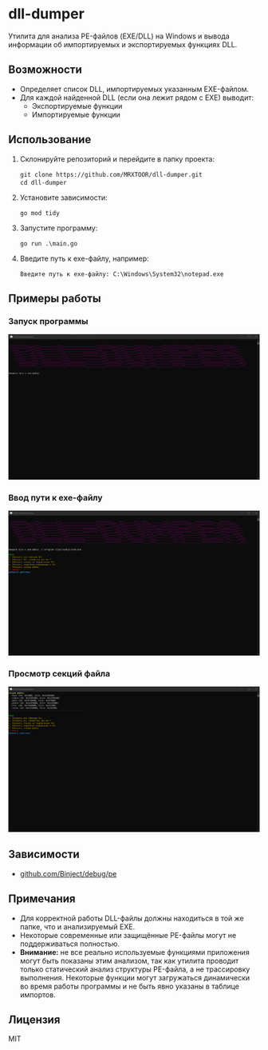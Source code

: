 # dll-dumper

Утилита для анализа PE-файлов (EXE/DLL) на Windows и вывода информации об импортируемых и экспортируемых функциях DLL.

## Возможности

- Определяет список DLL, импортируемых указанным EXE-файлом.
- Для каждой найденной DLL (если она лежит рядом с EXE) выводит:
  - Экспортируемые функции
  - Импортируемые функции

## Использование

1. Склонируйте репозиторий и перейдите в папку проекта:

   ```
   git clone https://github.com/MRXTOOR/dll-dumper.git
   cd dll-dumper
   ```

2. Установите зависимости:

   ```
   go mod tidy
   ```

3. Запустите программу:

   ```
   go run .\main.go
   ```

4. Введите путь к exe-файлу, например:

   ```
   Введите путь к exe-файлу: C:\Windows\System32\notepad.exe
   ```

## Примеры работы

### Запуск программы
![Старт программы](assets/start.png)

### Ввод пути к exe-файлу
![Ввод пути](assets/pathToExe.png)

### Просмотр секций файла
![Секции файла](assets/sections.png)

## Зависимости

- [github.com/Binject/debug/pe](https://github.com/Binject/debug)

## Примечания

- Для корректной работы DLL-файлы должны находиться в той же папке, что и анализируемый EXE.
- Некоторые современные или защищённые PE-файлы могут не поддерживаться полностью.
- **Внимание:** не все реально используемые функциями приложения могут быть показаны этим анализом, так как утилита проводит только статический анализ структуры PE-файла, а не трассировку выполнения. Некоторые функции могут загружаться динамически во время работы программы и не быть явно указаны в таблице импортов.

## Лицензия

MIT
